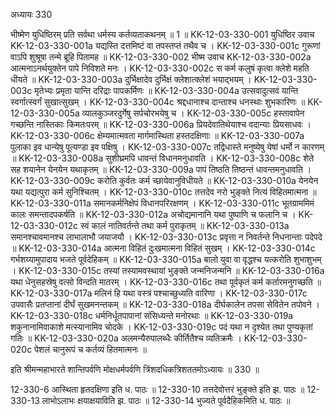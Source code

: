 अध्यायः 330

भीष्मेण युधिष्ठिरम् प्रति सर्वथा धर्मस्य कर्तव्यताकथनम् ॥ 1 ॥
KK-12-03-330-001	युधिष्ठिर उवाच 
KK-12-03-330-001a	यद्यस्ति दत्तमिष्टं वा तपस्तप्तं तथैव च ।
KK-12-03-330-001c	गुरूणां वाऽपि शुश्रूषा तन्मे ब्रूहि पितामह ॥
KK-12-03-330-002	भीष्म उवाच 
KK-12-03-330-002a	आत्मनाऽनर्थयुक्तेन पापे निविशते मनः ।
KK-12-03-330-002c	स कर्म कलुषं कृत्वा क्लेशे महति धीयते ॥
KK-12-03-330-003a	दुर्भिक्षादेव दुर्भिक्षं क्लेशात्क्लेशं भयाद्भयम् ।
KK-12-03-330-003c	मृतेभ्यः प्रमृता यान्ति दरिद्राः पापकर्मिणः ॥
KK-12-03-330-004a	उत्सवादुत्सवं यान्ति स्वर्गात्स्वर्गं सुखात्सुखम् ।
KK-12-03-330-004c	श्रद्दधानाश्च दान्ताश्च धनस्थाः शुभकारिणः ॥
KK-12-03-330-005a	व्यालकुञ्जरदुर्गेषु सर्पचोरभयेषु च ।
KK-12-03-330-005c	हस्तावापेन गच्छन्ति नास्तिकाः किमतःपरम् ॥
KK-12-03-330-006a	प्रियदेवातिथेयाश्च वदान्याः प्रियसाधवः ।
KK-12-03-330-006c	क्षेम्यमात्मवता मार्गमास्थिता हस्तदक्षिणाः ॥
KK-12-03-330-007a	पुलाका इव धान्येषु पूत्यण्डा इव पक्षिषु ।
KK-12-03-330-007c	तद्विधास्ते मनुष्येषु येषां धर्मो न कारणम् ॥
KK-12-03-330-008a	सुशीघ्रमपि धावन्तं विधानमनुधावति ।
KK-12-03-330-008c	शेते सह शयानेन येनयेन यथाकृतम् ॥
KK-12-03-330-009a	पापं तिष्ठति तिष्ठन्तं धावन्तमनुधावति ।
KK-12-03-330-009c	करोति कुर्वतः कर्म च्छायेवानुविधीयते ॥
KK-12-03-330-010a	येनयेन यथा यद्यत्पुरा कर्म सुनिश्चितम् ।
KK-12-03-330-010c	तत्तदेव नरो भुङ्क्ते नित्यं विहितमात्मना ॥
KK-12-03-330-011a	समानकर्मनिक्षेपं विधानपरिरक्षणम् ।
KK-12-03-330-011c	भूतग्राममिमं कालः समन्तादपकर्षति ॥
KK-12-03-330-012a	अचोद्यमानानि यथा पुष्पाणि च फलानि च ।
KK-12-03-330-012c	स्वं कालं नातिवर्तन्ते तथा कर्म पुराकृतम् ॥
KK-12-03-330-013a	समानश्चावमानश्च लाभालाभौ जयाजयौ ।
KK-12-03-330-013c	प्रवृत्ता न निवर्तन्ते निधनान्ताः पदेपदे ॥
KK-12-03-330-014a	आत्मना विहितं दुःखमात्मना विहितं सुखम् ।
KK-12-03-330-014c	गर्भशय्यामुपादाय भजते पूर्वदेहिकम् ॥
KK-12-03-330-015a	बालो युवा वा वृद्धश्च यत्करोति शुभाशुभम् ।
KK-12-03-330-015c	तस्यां तस्यामवस्थायां भुङ्क्ते जन्मनिजन्मनि ॥
KK-12-03-330-016a	यथा धेनुसहस्रेषु वत्सो विन्दति मातरम् ।
KK-12-03-330-016c	तथा पूर्वकृतं कर्म कर्तारमनुगच्छति ॥
KK-12-03-330-017a	मलिनं हि यथा वस्त्रं पश्चाच्छुध्यति वारिणा ।
KK-12-03-330-017c	उपवासैः प्रतप्तानां दीर्घं सुखमनन्तकम् ॥
KK-12-03-330-018a	दीर्घकालेन तपसा सेवितेन तपोवने ।
KK-12-03-330-018c	धर्मनिर्धूतपापानां संसिध्यन्ते मनोरथाः ॥
KK-12-03-330-019a	शकुनानामिवाकाशे मत्स्यानामिव चोदके ।
KK-12-03-330-019c	पदं यथा न दृश्येत तथा पुण्यकृतां गतिः ॥
KK-12-03-330-020a	अलमन्यैरुपालब्धैः कीर्तितैश्च व्यतिक्रमैः ।
KK-12-03-330-020c	पेशलं चानुरूपं च कर्तव्यं हितमात्मनः ॥ 

इति श्रीमन्महाभारते शान्तिपर्वणि मोक्षधर्मपर्वणि त्रिंशदधिकत्रिशततमोऽध्यायः ॥ 330 ॥

12-330-6 आस्थिता हृतदक्षिणा इति ध. पाठः ॥ 12-330-10 तत्तदेवोत्तरं भुङ्क्ते इति झ. पाठः ॥ 12-330-13 लाभोऽलाभः क्षयाक्षयाविति झ. पाठः ॥ 12-330-14 भुज्यते पूर्वदैहिकमिति ध. पाठः ॥
